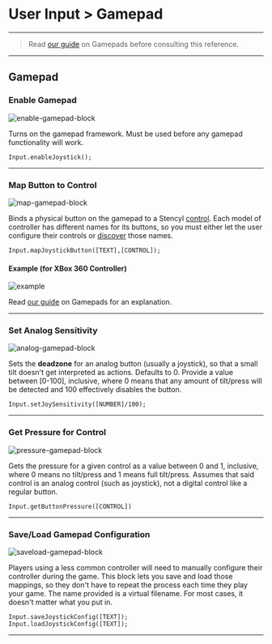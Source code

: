 # User Input > Gamepad

***

> Read [our guide](http://www.stencyl.com/help/view/gamepads/) on Gamepads before consulting this reference.

***

## Gamepad

### <a name="enable-gamepad"></a> Enable Gamepad

![enable-gamepad-block](http://static.stencyl.com/pedia2/blocks/user_input/gamepad/Enable.png)

Turns on the gamepad framework. Must be used before any gamepad functionality will work.

```
Input.enableJoystick();
```

***

### <a name="map-gamepad-control"></a> Map Button to Control

![map-gamepad-block](http://static.stencyl.com/pedia2/blocks/user_input/gamepad/Map.png)

Binds a physical button on the gamepad to a Stencyl [control](http://www.stencyl.com/help/view/controls/). Each model of controller has different names for its buttons, so you must either let the user configure their controls or [discover](http://www.stencyl.com/help/view/gamepads/) those names.

```
Input.mapJoystickButton([TEXT],[CONTROL]);
```

#### Example (for XBox 360 Controller)

![example](http://static.stencyl.com/pedia2/ch6/gamepad/gamepad-mapping.png)

Read [our guide](http://www.stencyl.com/help/view/gamepads/) on Gamepads for an explanation.

***

### <a name="set-gamepad-sensitivity"></a> Set Analog Sensitivity

![analog-gamepad-block](http://static.stencyl.com/pedia2/blocks/user_input/gamepad/Analog.png)

Sets the **deadzone** for an analog button (usually a joystick), so that a small tilt doesn't get interpreted as actions. Defaults to 0. Provide a value between [0-100], inclusive, where 0 means that any amount of tilt/press will be detected and 100 effectively disables the button. 

```
Input.setJoySensitivity([NUMBER]/100);
```

***

### <a name="get-button-pressure"></a> Get Pressure for Control

![pressure-gamepad-block](http://static.stencyl.com/pedia2/blocks/user_input/gamepad/Pressure.png)

Gets the pressure for a given control as a value between 0 and 1, inclusive, where 0 means no tilt/press and 1 means full tilt/press. Assumes that said control is an analog control (such as joystick), not a digital control like a regular button.

```
Input.getButtonPressure([CONTROL])
```

***

### <a name="save-gamepad-config"></a> <a name="load-gamepad-config"></a> Save/Load Gamepad Configuration

![saveload-gamepad-block](http://static.stencyl.com/pedia2/blocks/user_input/gamepad/SaveLoad.png)

Players using a less common controller will need to manually configure their controller during the game. This block lets you save and load those mappings, so they don't have to repeat the process each time they play your game. The name provided is a virtual filename. For most cases, it doesn't matter what you put in.

```
Input.saveJoystickConfig([TEXT]);
Input.loadJoystickConfig([TEXT]);
```

***
